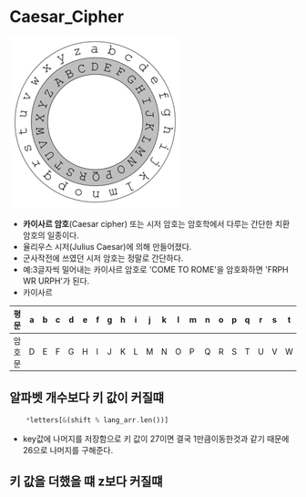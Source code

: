# Caesar_Cipher

![시저암호](/img/Caesar_circle.png)

- **카이사르 암호**(Caesar cipher) 또는 시저 암호는 암호학에서 다루는 간단한 치환암호의 일종이다.
- 율리우스 시저(Julius Caesar)에 의해 만들어졌다.
- 군사작전에 쓰였던 시저 암호는 정말로 간단하다.
- 예:3글자씩 밀어내는 카이사르 암호로 'COME TO ROME'을 암호화하면 'FRPH WR URPH'가 된다.
- 카이사르

| 평문   | a   | b   | c   | d   | e   | f   | g   | h   | i   | j   | k   | l   | m   | n   | o   | p   | q   | r   | s   | t   | u   | v   | w   | x   | y   | z   |
| ------ | --- | --- | --- | --- | --- | --- | --- | --- | --- | --- | --- | --- | --- | --- | --- | --- | --- | --- | --- | --- | --- | --- | --- | --- | --- | --- |
| 암호문 | D   | E   | F   | G   | H   | I   | J   | K   | L   | M   | N   | O   | P   | Q   | R   | S   | T   | U   | V   | W   | X   | Y   | Z   | A   | B   | C   |

## 알파벳 개수보다 키 값이 커질떄

```rs
    *letters[&(shift % lang_arr.len())]
```

- key값에 나머지를 저장함으로 키 값이 27이면 결국 1만큼이동한것과 같기 때문에 26으로 나머지를 구해준다.

## 키 값을 더했을 떄 z보다 커질떄
